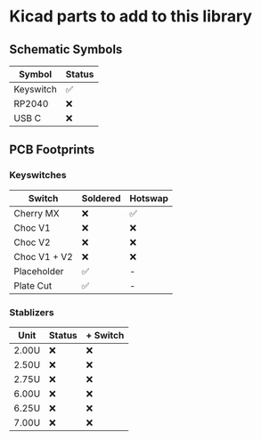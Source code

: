 # Kicad parts to add to this library

## Schematic Symbols

| Symbol | Status |
|---|---|
| Keyswitch | ✅ |
| RP2040 | ❌ |
| USB C | ❌ |

## PCB Footprints

### Keyswitches

| Switch | Soldered | Hotswap |
|---|---|---|
| Cherry MX | ❌ | ✅ |
| Choc V1 | ❌ | ❌ |
| Choc V2 | ❌ | ❌ |
| Choc V1 + V2 | ❌ | ❌ |
| Placeholder | ✅ | - |
| Plate Cut | ✅ | - |

### Stablizers

| Unit | Status | + Switch |
|---|---|---|
| 2.00U | ❌ | ❌ |
| 2.50U | ❌ | ❌ |
| 2.75U | ❌ | ❌ |
| 6.00U | ❌ | ❌ |
| 6.25U | ❌ | ❌ |
| 7.00U | ❌ | ❌ |
